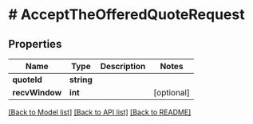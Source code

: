 # # AcceptTheOfferedQuoteRequest

## Properties

Name | Type | Description | Notes
------------ | ------------- | ------------- | -------------
**quoteId** | **string** |  |
**recvWindow** | **int** |  | [optional]

[[Back to Model list]](../../README.md#models) [[Back to API list]](../../README.md#endpoints) [[Back to README]](../../README.md)
